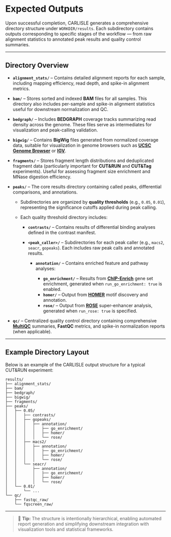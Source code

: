 # Expected Outputs

Upon successful completion, CARLISLE generates a comprehensive directory structure under `WORKDIR/results`. Each subdirectory contains outputs corresponding to specific stages of the workflow — from raw alignment statistics to annotated peak results and quality control summaries.

---

## Directory Overview

* **`alignment_stats/`** – Contains detailed alignment reports for each sample, including mapping efficiency, read depth, and spike-in alignment metrics.

* **`bam/`** – Stores sorted and indexed **BAM** files for all samples. This directory also includes per-sample and spike-in alignment statistics useful for downstream normalization and QC.

* **`bedgraph/`** – Includes **BEDGRAPH** coverage tracks summarizing read density across the genome. These files serve as intermediates for visualization and peak-calling validation.

* **`bigwig/`** – Contains **BigWig** files generated from normalized coverage data, suitable for visualization in genome browsers such as **[UCSC Genome Browser](https://genome.ucsc.edu/)** or **[IGV](https://igv.org/)**.

* **`fragments/`** – Stores fragment length distributions and deduplicated fragment data (particularly important for **CUT&RUN** and **CUT&Tag** experiments). Useful for assessing fragment size enrichment and MNase digestion efficiency.

* **`peaks/`** – The core results directory containing called peaks, differential comparisons, and annotations.

  * Subdirectories are organized by **quality thresholds** (e.g., `0.05`, `0.01`), representing the significance cutoffs applied during peak calling.
  * Each quality threshold directory includes:

    * **`contrasts/`** – Contains results of differential binding analyses defined in the contrast manifest.
    * **`<peak_caller>/`** – Subdirectories for each peak caller (e.g., `macs2`, `seacr`, `gopeaks`). Each includes raw peak calls and annotated results.

      * **`annotation/`** – Contains enriched feature and pathway analyses:

        * **`go_enrichment/`** – Results from **[ChIP-Enrich](https://chipenrich.med.umich.edu/)** gene set enrichment, generated when `run_go_enrichment: true` is enabled.
        * **`homer/`** – Output from **[HOMER](http://homer.ucsd.edu/homer/)** motif discovery and annotation.
        * **`rose/`** – Output from **[ROSE](https://bitbucket.org/young_computation/rose/src/master/)** super-enhancer analysis, generated when `run_rose: true` is specified.

* **`qc/`** – Centralized quality control directory containing comprehensive **[MultiQC](https://multiqc.info/)** summaries, **FastQC** metrics, and spike-in normalization reports (when applicable).

---

## Example Directory Layout

Below is an example of the CARLISLE output structure for a typical CUT&RUN experiment:

```
results/
├── alignment_stats/
├── bam/
├── bedgraph/
├── bigwig/
├── fragments/
├── peaks/
│   ├── 0.05/
│   │   ├── contrasts/
│   │   ├── gopeaks/
│   │   │   ├── annotation/
│   │   │   │   ├── go_enrichment/
│   │   │   │   ├── homer/
│   │   │   │   └── rose/
│   │   ├── macs2/
│   │   │   ├── annotation/
│   │   │   │   ├── go_enrichment/
│   │   │   │   ├── homer/
│   │   │   │   └── rose/
│   │   └── seacr/
│   │       ├── annotation/
│   │       │   ├── go_enrichment/
│   │       │   ├── homer/
│   │       │   └── rose/
│   └── 0.01/
│       └── ...
└── qc/
    ├── fastqc_raw/
    └── fqscreen_raw/
```

---

> 🧭 **Tip:** The structure is intentionally hierarchical, enabling automated report generation and simplifying downstream integration with visualization tools and statistical frameworks.
